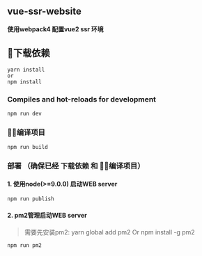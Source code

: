 ## vue-ssr-website 

**使用webpack4 配置vue2 ssr 环境**

## 下载依赖
```
yarn install
or
npm install
```

### Compiles and hot-reloads for development
```
npm run dev
```

### 编译项目
```
npm run build
```

### 部署 （确保已经 下载依赖 和 编译项目）
#### 1. 使用node(>=9.0.0) 启动WEB server
```
npm run publish
```
#### 2. pm2管理启动WEB server
> 需要先安装pm2: yarn global add pm2 Or npm install -g pm2
```
npm run pm2
```
